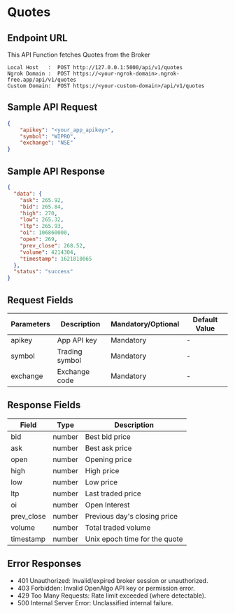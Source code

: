 # Quotes

## Endpoint URL

This API Function fetches Quotes from the Broker

```http
Local Host   :  POST http://127.0.0.1:5000/api/v1/quotes
Ngrok Domain :  POST https://<your-ngrok-domain>.ngrok-free.app/api/v1/quotes
Custom Domain:  POST https://<your-custom-domain>/api/v1/quotes
```



## Sample API Request

```json
{
    "apikey": "<your_app_apikey>",
    "symbol": "WIPRO",
    "exchange": "NSE"     
}

```

###

## Sample API Response

```json
{
  "data": {
    "ask": 265.92,
    "bid": 265.84,
    "high": 270,
    "low": 265.32,
    "ltp": 265.93,
    "oi": 106860000,
    "open": 269,
    "prev_close": 268.52,
    "volume": 4214304,
    "timestamp": 1621818065
  },
  "status": "success"
}
```



## Request Fields



| Parameters | Description    | Mandatory/Optional | Default Value |
| ---------- | -------------- | ------------------ | ------------- |
| apikey     | App API key    | Mandatory          | -             |
| symbol     | Trading symbol | Mandatory          | -             |
| exchange   | Exchange code  | Mandatory          | -             |





## Response Fields



| Field       | Type   | Description                  |
| ----------- | ------ | ---------------------------- |
| bid         | number | Best bid price               |
| ask         | number | Best ask price               |
| open        | number | Opening price                |
| high        | number | High price                   |
| low         | number | Low price                    |
| ltp         | number | Last traded price            |
| oi          | number | Open Interest                |
| prev\_close | number | Previous day's closing price |
| volume      | number | Total traded volume          |
| timestamp   | number | Unix epoch time for the quote|

## Error Responses

- 401 Unauthorized: Invalid/expired broker session or unauthorized.
- 403 Forbidden: Invalid OpenAlgo API key or permission error.
- 429 Too Many Requests: Rate limit exceeded (where detectable).
- 500 Internal Server Error: Unclassified internal failure.
